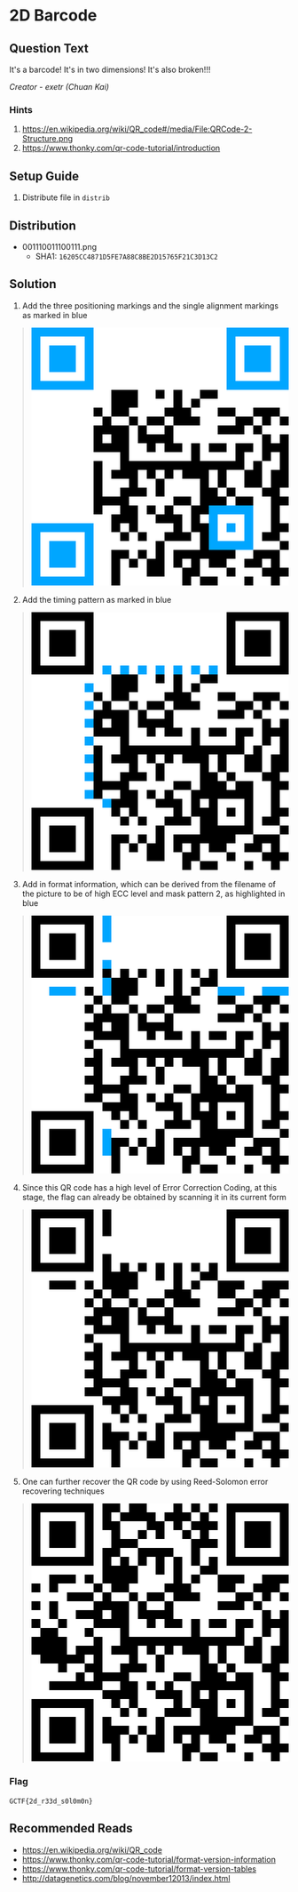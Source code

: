 # 2D Barcode

## Question Text

It's a barcode! It's in two dimensions! It's also broken!!!

*Creator - exetr (Chuan Kai)*

### Hints
1. https://en.wikipedia.org/wiki/QR_code#/media/File:QRCode-2-Structure.png
2. https://www.thonky.com/qr-code-tutorial/introduction

## Setup Guide
1. Distribute file in `distrib`

## Distribution
- 001110011100111.png
    - SHA1: `16205CC4871D5FE7A88C8BE2D15765F21C3D13C2`

## Solution
1. Add the three positioning markings and the single alignment markings as marked in blue

>![Step 1](solution/step1.png)

2. Add the timing pattern as marked in blue

>![Step 2](solution/step2.png)

3. Add in format information, which can be derived from the filename of the picture to be of high ECC level and mask pattern 2, as highlighted in blue

>![Step 3](solution/step3.png)

4. Since this QR code has a high level of Error Correction Coding, at this stage, the flag can already be obtained by scanning it in its current form

>![Step 4](solution/step4.png)

5. One can further recover the QR code by using Reed-Solomon error recovering techniques

>![Step 5](solution/complete.png)

### Flag
`GCTF{2d_r33d_s0l0m0n}`

## Recommended Reads
- https://en.wikipedia.org/wiki/QR_code
- https://www.thonky.com/qr-code-tutorial/format-version-information
- https://www.thonky.com/qr-code-tutorial/format-version-tables
- http://datagenetics.com/blog/november12013/index.html